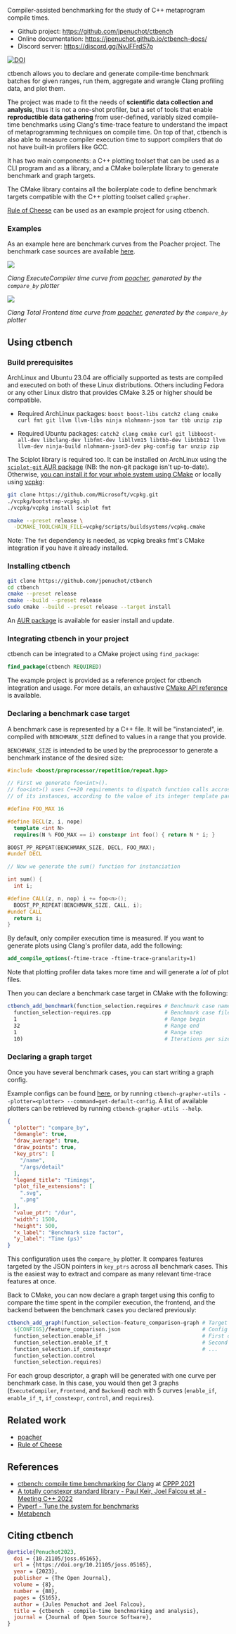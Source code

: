 Compiler-assisted benchmarking for the study of C++ metaprogram compile times.

- Github project: https://github.com/jpenuchot/ctbench
- Online documentation: https://jpenuchot.github.io/ctbench-docs/
- Discord server: https://discord.gg/NvJFFrdS7p

[![DOI](https://joss.theoj.org/papers/10.21105/joss.05165/status.svg)](https://doi.org/10.21105/joss.05165)

ctbench allows you to declare and generate compile-time benchmark batches for
given ranges, run them, aggregate and wrangle Clang profiling data,
and plot them.

The project was made to fit the needs of **scientific data collection and
analysis**, thus it is not a one-shot profiler, but a set of tools that enable
**reproductible data gathering** from user-defined, variably sized compile-time
benchmarks using Clang's time-trace feature to understand the impact of
metaprogramming techniques on compile time. On top of that, ctbench is also able
to measure compiler execution time to support compilers that do not have
built-in profilers like GCC.

It has two main components: a C++ plotting toolset that can be used as a CLI
program and as a library, and a CMake boilerplate library to generate benchmark
and graph targets.

The CMake library contains all the boilerplate code to define benchmark targets
compatible with the C++ plotting toolset called `grapher`.

[Rule of Cheese](https://github.com/jpenuchot/rule-of-cheese) can be used as an
example project for using ctbench.

### Examples

As an example here are benchmark curves from the Poacher project. The benchmark
case sources are available [here](
https://github.com/JPenuchot/poacher/tree/main/brainfog/benchmark/consecutive_loops).

![](docs/images/ExecuteCompiler.svg)

*Clang ExecuteCompiler time curve from
[poacher](https://github.com/jpenuchot/poacher),
generated by the `compare_by` plotter*

![](docs/images/Total_Frontend.svg)

*Clang Total Frontend time curve from
[poacher](https://github.com/jpenuchot/poacher),
generated by the `compare_by` plotter*


## Using ctbench

### Build prerequisites

ArchLinux and Ubuntu 23.04 are officially supported as tests are compiled and
executed on both of these Linux distributions. Others including Fedora or any
other Linux distro that provides CMake 3.25 or higher should be compatible.

- Required ArchLinux packages: `boost boost-libs catch2 clang cmake curl fmt git
llvm llvm-libs ninja nlohmann-json tar tbb unzip zip`

- Required Ubuntu packages: `catch2 clang cmake curl git libboost-all-dev
libclang-dev libfmt-dev libllvm15 libtbb-dev libtbb12 llvm llvm-dev ninja-build
nlohmann-json3-dev pkg-config tar unzip zip`

The Sciplot library is required too. It can be installed on ArchLinux using the
[`sciplot-git` AUR package](https://aur.archlinux.org/packages/sciplot-git)
(NB: the non-git package isn't up-to-date). Otherwise, [you can install it for
your whole system using CMake](
https://sciplot.github.io/installation/#installation-using-cmake) or locally
using [vcpkg](https://vcpkg.io/en/getting-started.html):

```sh
git clone https://github.com/Microsoft/vcpkg.git
./vcpkg/bootstrap-vcpkg.sh
./vcpkg/vcpkg install sciplot fmt

cmake --preset release \
  -DCMAKE_TOOLCHAIN_FILE=vcpkg/scripts/buildsystems/vcpkg.cmake
```

Note: The `fmt` dependency is needed, as vcpkg breaks fmt's CMake integration if
you have it already installed.

### Installing ctbench

```sh
git clone https://github.com/jpenuchot/ctbench
cd ctbench
cmake --preset release
cmake --build --preset release
sudo cmake --build --preset release --target install
```

An [AUR package](https://aur.archlinux.org/packages/ctbench-git) is available
for easier install and update.

### Integrating ctbench in your project

ctbench can be integrated to a CMake project using `find_package`:

```cmake
find_package(ctbench REQUIRED)
```

The example project is provided as a reference project for ctbench integration
and usage. For more details, an exhaustive [CMake API reference](
https://jpenuchot.github.io/ctbench-docs/md_generated_docs_ctbench_api.html)
is available.

### Declaring a benchmark case target

A benchmark case is represented by a C++ file. It will be "instanciated", ie.
compiled with `BENCHMARK_SIZE` defined to values in a range that you provide.

`BENCHMARK_SIZE` is intended to be used by the preprocessor to generate a
benchmark instance of the desired size:

```cpp
#include <boost/preprocessor/repetition/repeat.hpp>

// First we generate foo<int>().
// foo<int>() uses C++20 requirements to dispatch function calls accross 16
// of its instances, according to the value of its integer template parameter.

#define FOO_MAX 16

#define DECL(z, i, nope)                                                       \
  template <int N>                                                             \
  requires(N % FOO_MAX == i) constexpr int foo() { return N * i; }

BOOST_PP_REPEAT(BENCHMARK_SIZE, DECL, FOO_MAX);
#undef DECL

// Now we generate the sum() function for instanciation

int sum() {
  int i;

#define CALL(z, n, nop) i += foo<n>();
  BOOST_PP_REPEAT(BENCHMARK_SIZE, CALL, i);
#undef CALL
  return i;
}
```

By default, only compiler execution time is measured.
If you want to generate plots using Clang's profiler data, add the following:

```cmake
add_compile_options(-ftime-trace -ftime-trace-granularity=1)
```

Note that plotting profiler data takes more time
and will generate a *lot* of plot files.

Then you can declare a benchmark case target in CMake with the following:

```cmake
ctbench_add_benchmark(function_selection.requires # Benchmark case name
  function_selection-requires.cpp                 # Benchmark case file
  1                                               # Range begin
  32                                              # Range end
  1                                               # Range step
  10)                                             # Iterations per size
```

### Declaring a graph target

Once you have several benchmark cases, you can start writing a graph config.

Example configs can be found [here](
https://github.com/JPenuchot/ctbench/tree/main/grapher/configs), or by running
`ctbench-grapher-utils --plotter=<plotter> --command=get-default-config`. A list
of available plotters can be retrieved by running
`ctbench-grapher-utils --help`.

```json
{
  "plotter": "compare_by",
  "demangle": true,
  "draw_average": true,
  "draw_points": true,
  "key_ptrs": [
    "/name",
    "/args/detail"
  ],
  "legend_title": "Timings",
  "plot_file_extensions": [
    ".svg",
    ".png"
  ],
  "value_ptr": "/dur",
  "width": 1500,
  "height": 500,
  "x_label": "Benchmark size factor",
  "y_label": "Time (µs)"
}
```

This configuration uses the `compare_by` plotter. It compares features targeted
by the JSON pointers in `key_ptrs` across all benchmark cases. This is the
easiest way to extract and compare as many relevant time-trace features at once.

Back to CMake, you can now declare a graph target using this config to compare
the time spent in the compiler execution, the frontend, and the backend between
the benchmark cases you declared previously:

```cmake
ctbench_add_graph(function_selection-feature_comparison-graph # Target name
  ${CONFIGS}/feature_comparison.json                          # Config
  function_selection.enable_if                                # First case
  function_selection.enable_if_t                              # Second case
  function_selection.if_constexpr                             # ...
  function_selection.control
  function_selection.requires)
```

For each group descriptor, a graph will be generated with one curve
per benchmark case. In this case, you would then get 3 graphs
(`ExecuteCompiler`, `Frontend`, and `Backend`) each with 5 curves (`enable_if`,
`enable_if_t`, `if_constexpr`, `control`, and `requires`).

## Related work

- [poacher](https://github.com/jpenuchot/poacher)
- [Rule of Cheese](https://github.com/jpenuchot/rule-of-cheese)

## References

- [ctbench: compile time benchmarking for Clang](
  https://www.youtube.com/watch?v=1RZY6skM0Rc) at [CPPP 2021](
  https://cppp.fr/schedule2021/)
- [A totally constexpr standard library - Paul Keir, Joel Falcou et al - Meeting C++ 2022](
  https://www.youtube.com/watch?v=ekFPm7e__vI)
- [Pyperf - Tune the system for benchmarks](
  https://pyperf.readthedocs.io/en/latest/system.html)
- [Metabench](https://github.com/ldionne/metabench)

## Citing ctbench

```bibtex
@article{Penuchot2023,
  doi = {10.21105/joss.05165},
  url = {https://doi.org/10.21105/joss.05165},
  year = {2023},
  publisher = {The Open Journal},
  volume = {8},
  number = {88},
  pages = {5165},
  author = {Jules Penuchot and Joel Falcou},
  title = {ctbench - compile-time benchmarking and analysis},
  journal = {Journal of Open Source Software},
}
```
